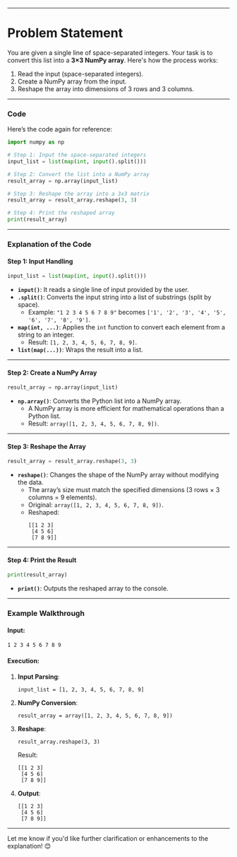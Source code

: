
---

# **Problem Statement**
You are given a single line of space-separated integers. Your task is to convert this list into a **3×3 NumPy array**. Here's how the process works:
1. Read the input (space-separated integers).
2. Create a NumPy array from the input.
3. Reshape the array into dimensions of 3 rows and 3 columns.

---

### **Code**

Here’s the code again for reference:
```python
import numpy as np

# Step 1: Input the space-separated integers
input_list = list(map(int, input().split()))

# Step 2: Convert the list into a NumPy array
result_array = np.array(input_list)

# Step 3: Reshape the array into a 3x3 matrix
result_array = result_array.reshape(3, 3)

# Step 4: Print the reshaped array
print(result_array)
```

---

### **Explanation of the Code**
#### **Step 1: Input Handling**
```python
input_list = list(map(int, input().split()))
```
- **`input()`**: It reads a single line of input provided by the user.
- **`.split()`**: Converts the input string into a list of substrings (split by space).
    - Example: `"1 2 3 4 5 6 7 8 9"` becomes `['1', '2', '3', '4', '5', '6', '7', '8', '9']`.
- **`map(int, ...)`**: Applies the `int` function to convert each element from a string to an integer.
    - Result: `[1, 2, 3, 4, 5, 6, 7, 8, 9]`.
- **`list(map(...))`**: Wraps the result into a list.

---

#### **Step 2: Create a NumPy Array**
```python
result_array = np.array(input_list)
```
- **`np.array()`**: Converts the Python list into a NumPy array.
    - A NumPy array is more efficient for mathematical operations than a Python list.
    - Result: `array([1, 2, 3, 4, 5, 6, 7, 8, 9])`.

---

#### **Step 3: Reshape the Array**
```python
result_array = result_array.reshape(3, 3)
```
- **`reshape()`**: Changes the shape of the NumPy array without modifying the data.
    - The array’s size must match the specified dimensions (3 rows × 3 columns = 9 elements).
    - Original: `array([1, 2, 3, 4, 5, 6, 7, 8, 9])`.
    - Reshaped: 
      ```
      [[1 2 3]
       [4 5 6]
       [7 8 9]]
      ```

---

#### **Step 4: Print the Result**
```python
print(result_array)
```
- **`print()`**: Outputs the reshaped array to the console.

---

### **Example Walkthrough**

#### Input:
```
1 2 3 4 5 6 7 8 9
```

#### Execution:
1. **Input Parsing**:
   ```
   input_list = [1, 2, 3, 4, 5, 6, 7, 8, 9]
   ```
2. **NumPy Conversion**:
   ```
   result_array = array([1, 2, 3, 4, 5, 6, 7, 8, 9])
   ```
3. **Reshape**:
   ```
   result_array.reshape(3, 3)
   ```
   Result:
   ```
   [[1 2 3]
    [4 5 6]
    [7 8 9]]
   ```
4. **Output**:
   ```
   [[1 2 3]
    [4 5 6]
    [7 8 9]]
   ```

---

Let me know if you'd like further clarification or enhancements to the explanation! 😊
